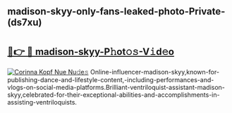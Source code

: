 ## madison-skyy-only-fans​-leaked-photo​-Private-(ds7xu)


# <h2><a href="https://mediaupload.pro?title=madison-skyy&ref=git">🔗👉 🔴 madison-skyy-P𝚑ot𝚘𝚜-V𝚒d𝚎o</a></h2>

[![Corinna Kopf Nue Nu𝚍e𝚜](https://i.imgur.com/0qMVB7G.gif)](https://mediaupload.pro?title=madison-skyy&ref=git)
Online-influencer-madison-skyy,known-for-publishing-dance-and-lifestyle-content,-including-performances-and-vlogs-on-social-media-platforms.Brilliant-ventriloquist-assistant-madison-skyy,celebrated-for-their-exceptional-abilities-and-accomplishments-in-assisting-ventriloquists.  